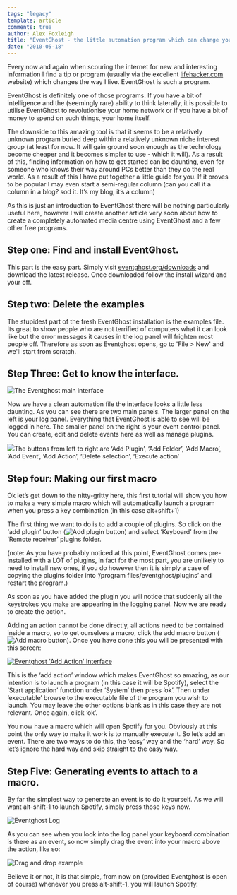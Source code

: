 ```yaml
---
tags: "legacy"
template: article 
comments: true 
author: Alex Foxleigh
title: "EventGhost - the little automation program which can change your life"
date: "2010-05-18"
---
```


Every now and again when scouring the internet for new and interesting information I find a tip or program (usually via the excellent [lifehacker.com](http://www.lifehacker.com/) website) which changes the way I live. EventGhost is such a program.

<!-- end -->

EventGhost is definitely one of those programs. If you have a bit of intelligence and the (seemingly rare) ability to think laterally, it is possible to utilise EventGhost to revolutionise your home network or if you have a bit of money to spend on such things, your home itself.

The downside to this amazing tool is that it seems to be a relatively unknown program buried deep within a relatively unknown niche interest group (at least for now. It will gain ground soon enough as the technology become cheaper and it becomes simpler to use - which it will). As a result of this, finding information on how to get started can be daunting, even for someone who knows their way around PCs better than they do the real world. As a result of this I have put together a little guide for you. If it proves to be popular I may even start a semi-regular column (can you call it a column in a blog? sod it. It’s my blog, it’s a column)

As this is just an introduction to EventGhost there will be nothing particularly useful here, however I will create another article very soon about how to create a completely automated media centre using EventGhost and a few other free programs.

## Step one: Find and install EventGhost.

This part is the easy part. Simply visit [eventghost.org/downloads](http://www.eventghost.org/downloads/) and download the latest release. Once downloaded follow the install wizard and your off.

## Step two: Delete the examples

The stupidest part of the fresh EventGhost installation is the examples file. Its great to show people who are not terrified of computers what it can look like but the error messages it causes in the log panel will frighten most people off. Therefore as soon as Eventghost opens, go to 'File > New' and we'll start from scratch.

## Step Three: Get to know the interface.

![The Eventghost main interface](http://foxleigh.me/wp-content/uploads/2010/05/eg-1-1.jpg)

Now we have a clean automation file the interface looks a little less daunting. As you can see there are two main panels. The larger panel on the left is your log panel. Everything that EventGhost is able to see will be logged in here. The smaller panel on the right is your event control panel. You can create, edit and delete events here as well as manage plugins.

![](http://www.clockworkcity.co.uk/wp-content/uploads/2010/02/image004.jpg)The buttons from left to right are ‘Add Plugin’, ‘Add Folder’, ‘Add Macro’, ‘Add Event’, ‘Add Action’, ‘Delete selection’, ‘Execute action’

## Step four: Making our first macro

Ok let’s get down to the nitty-gritty here, this first tutorial will show you how to make a very simple macro which will automatically launch a program when you press a key combination (in this case alt+shift+1)

The first thing we want to do is to add a couple of plugins. So click on the ‘add plugin’ button (![Add plugin button](http://foxleigh.me/wp-content/uploads/2010/05/image006.jpg "Add plugin button")) and select ‘Keyboard’ from the ‘Remote receiver’ plugins folder.

(note: As you have probably noticed at this point, EventGhost comes pre-installed with a LOT of plugins, in fact for the most part, you are unlikely to need to install new ones, if you do however then it is simply a case of copying the plugins folder into ‘/program files/eventghost/plugins’ and restart the program.)

As soon as you have added the plugin you will notice that suddenly all the keystrokes you make are appearing in the logging panel. Now we are ready to create the action.

Adding an action cannot be done directly, all actions need to be contained inside a macro, so to get ourselves a macro, click the add macro button (![Add macro button](http://foxleigh.me/wp-content/uploads/2010/05/image008.jpg "Add macro button")). Once you have done this you will be presented with this screen:

[![Eventghost 'Add Action' Interface](http://foxleigh.me/wp-content/uploads/2010/05/eg-2.png)](http://www.clockworkcity.co.uk/wp-content/uploads/2010/02/eg-2.png)

This is the ‘add action’ window which makes EventGhost so amazing, as our intention is to launch a program (in this case it will be Spotify), select the ‘Start application’ function under ‘System’ then press ‘ok’. Then under ‘executable’ browse to the executable file of the program you wish to launch. You may leave the other options blank as in this case they are not relevant. Once again, click ‘ok’.

You now have a macro which will open Spotify for you. Obviously at this point the only way to make it work is to manually execute it. So let’s add an event. There are two ways to do this, the ‘easy’ way and the ‘hard’ way. So let’s ignore the hard way and skip straight to the easy way.

## Step Five: Generating events to attach to a macro.

By far the simplest way to generate an event is to do it yourself. As we will want alt-shift-1 to launch Spotify, simply press those keys now.

![Eventghost Log](http://foxleigh.me/wp-content/uploads/2010/05/image012.jpg "Eventghost Log")

As you can see when you look into the log panel your keyboard combination is there as an event, so now simply drag the event into your macro above the action, like so:

![Drag and drop example](http://foxleigh.me/wp-content/uploads/2010/05/image014.jpg "Drag and drop example")

Believe it or not, it is that simple, from now on (provided Eventghost is open of course) whenever you press alt-shift-1, you will launch Spotify.
